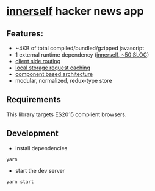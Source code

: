 # [innerself](https://github.com/stasm/innerself) hacker news app

## Features:

* ~4KB of total compiled/bundled/gzipped javascript
* 1 external runtime dependency ([innerself, ~50 SLOC](https://github.com/stasm/innerself))
* [client side routing](https://github.com/bsouthga/innerself-hn/tree/master/src/store/router)
* [local storage request caching](https://github.com/bsouthga/innerself-hn/blob/22665e25de06023aceb89c38908b66ed42ee41df/src/store/util.ts#L59)
* [component based architecture](https://github.com/bsouthga/innerself-hn/tree/master/src/components)
* modular, normalized, redux-type store

## Requirements

This library targets ES2015 complient browsers.

## Development

* install dependencies

```
yarn
```

* start the dev server

```
yarn start
```

